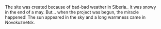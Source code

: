 The site was created because of bad-bad weather in Siberia.. It was snowy in the end of a may. But... when the project was begun, the miracle happened! The sun appeared in the sky and a long warmness came in Novokuznetsk.
